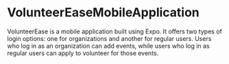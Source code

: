 # VolunteerEaseMobileApplication
VolunteerEase is a mobile application built using Expo. It offers two types of login options: one for organizations and another for regular users. Users who log in as an organization can add events, while users who log in as regular users can apply to volunteer for those events. 
